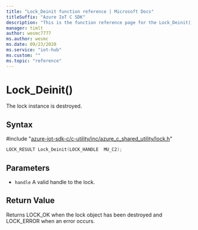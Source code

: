 ```yaml
---                             
title: "Lock_Deinit function reference | Microsoft Docs" 
titleSuffix: "Azure IoT C SDK"            
description: "This is the function reference page for the Lock_Deinit() function in the Azure IoT C SDK. This SDK is used with Azure IoT Hub and Azure IoT Hub Device Provisioning Service"            
manager: timlt                 
author: wesmc7777              
ms.author: wesmc               
ms.date: 09/23/2020                    
ms.service: "iot-hub"             
ms.custom: ""                
ms.topic: "reference"        
---                            
```


# Lock_Deinit()

The lock instance is destroyed.

## Syntax

\#include "[azure-iot-sdk-c/c-utility/inc/azure_c_shared_utility/lock.h](../lock-h.md)"  
```C
LOCK_RESULT Lock_Deinit(LOCK_HANDLE  MU_C2);
```

## Parameters
* `handle` A valid handle to the lock.

## Return Value
Returns LOCK_OK when the lock object has been destroyed and LOCK_ERROR when an error occurs.

